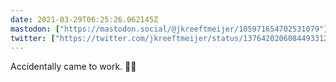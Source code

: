 ```yaml
---
date: 2021-03-29T06:25:26.062145Z
mastodon: ["https://mastodon.social/@jkreeftmeijer/105971654702531079"]
twitter: ["https://twitter.com/jkreeftmeijer/status/1376420206084493312"]
---
```

Accidentally came to work. 🤦‍♂️
